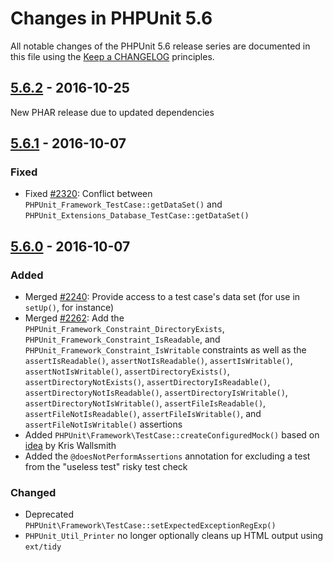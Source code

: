 # Changes in PHPUnit 5.6

All notable changes of the PHPUnit 5.6 release series are documented in this file using the [Keep a CHANGELOG](http://keepachangelog.com/) principles.

## [5.6.2] - 2016-10-25

New PHAR release due to updated dependencies

## [5.6.1] - 2016-10-07

### Fixed

* Fixed [#2320](https://github.com/sebastianbergmann/phpunit/issues/2320): Conflict between `PHPUnit_Framework_TestCase::getDataSet()` and `PHPUnit_Extensions_Database_TestCase::getDataSet()`

## [5.6.0] - 2016-10-07

### Added

* Merged [#2240](https://github.com/sebastianbergmann/phpunit/pull/2240): Provide access to a test case's data set (for use in `setUp()`, for instance)
* Merged [#2262](https://github.com/sebastianbergmann/phpunit/pull/2262): Add the `PHPUnit_Framework_Constraint_DirectoryExists`, `PHPUnit_Framework_Constraint_IsReadable`, and `PHPUnit_Framework_Constraint_IsWritable` constraints as well as the `assertIsReadable()`, `assertNotIsReadable()`, `assertIsWritable()`, `assertNotIsWritable()`, `assertDirectoryExists()`, `assertDirectoryNotExists()`, `assertDirectoryIsReadable()`, `assertDirectoryNotIsReadable()`, `assertDirectoryIsWritable()`, `assertDirectoryNotIsWritable()`, `assertFileIsReadable()`, `assertFileNotIsReadable()`, `assertFileIsWritable()`, and `assertFileNotIsWritable()` assertions
* Added `PHPUnit\Framework\TestCase::createConfiguredMock()` based on [idea](https://twitter.com/kriswallsmith/status/763550169090625536) by Kris Wallsmith
* Added the `@doesNotPerformAssertions` annotation for excluding a test from the "useless test" risky test check

### Changed

* Deprecated `PHPUnit\Framework\TestCase::setExpectedExceptionRegExp()`
* `PHPUnit_Util_Printer` no longer optionally cleans up HTML output using `ext/tidy`

[5.6.2]: https://github.com/sebastianbergmann/phpunit/compare/5.6.1...5.6.2
[5.6.1]: https://github.com/sebastianbergmann/phpunit/compare/5.6.0...5.6.1
[5.6.0]: https://github.com/sebastianbergmann/phpunit/compare/5.5...5.6.0

